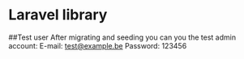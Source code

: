 # Laravel library

##Test user
After migrating and seeding you can you the test admin account:
E-mail: test@example.be
Password: 123456
